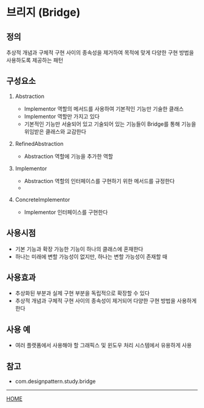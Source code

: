 # 브리지 (Bridge)

## 정의
추상적 개념과 구체적 구현 사이의 종속성을 제거하여 목적에 맞게 
다양한 구현 방법을 사용하도록 제공하는 패턴

## 구성요소
1. Abstraction
    - Implementor 역할의 메서드를 사용하여 기본적인 기능만 기술한 클래스
    - Implementor 역할만 가지고 있다
    - 기본적인 기능만 서술되어 있고 기술되어 있는 기능들이 Bridge를 통해
      기능을 위임받은 클래스와 교감한다
    
1. RefinedAbstraction
    - Abstraction 역할에 기능을 추가한 역할
    
1. Implementor
    - Abstraction 역할의 인터페이스를 구현하기 위한 메서드를 규정한다
    - 

1. ConcreteImplementor
    - Implementor 인터페이스를 구현한다


## 사용시점
- 기본 기능과 확장 가능한 기능이 하나의 클래스에 혼재한다
- 하나는 미래에 변할 가능성이 없지만, 하나는 변할 가능성이 존재할 때

## 사용효과
- 추상화된 부분과 실제 구현 부분을 독립적으로 확장할 수 있다
- 추상적 개념과 구체적 구현 사이의 종속성이 제거되어 다양한 구현 방법을 사용하게 한다

## 사용 예
- 여러 플랫폼에서 사용해야 할 그래픽스 및 윈도우 처리 시스템에서 유용하게 사용

## 참고
- com.designpattern.study.bridge

---
[HOME](../README.md)
